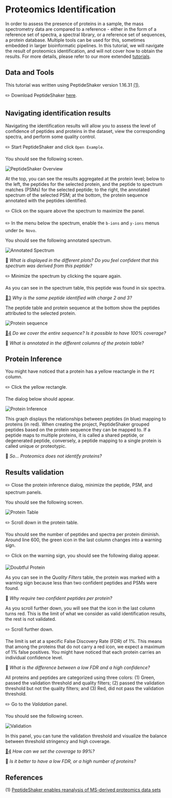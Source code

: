 # Proteomics Identification

In order to assess the presence of proteins in a sample, the mass spectrometry data are compared to a reference - either in the form of a reference set of spectra, a spectral library, or a reference set of sequences, a protein database. Multiple tools can be used for this, sometimes embedded in larger bioinformatic pipelines. In this tutorial, we will navigate the result of proteomics identification, and will not cover how to obtain the results. For more details, please refer to our more extended [tutorials](https://compomics.com/bioinformatics-for-proteomics).


## Data and Tools

This tutorial was written using PeptideShaker version 1.16.31 [(1)](#references).

:pencil2: Download PeptideShaker [here](http://compomics.github.io/projects/peptide-shaker.html).


## Navigating identification results

Navigating the identification results will allow you to assess the level of confidence of peptides and proteins in the dataset, view the corresponding spectra, and perform some quality control. 

:pencil2: Start PeptideShaker and click `Open Example`.

You should see the following screen.

![PeptideShaker Overview](images/PS_overview.png?raw=true "PeptideShaker Overview")

At the top, you can see the results aggregated at the protein level; below to the left, the peptides for the selected protein, and the peptide to spectrum matches (PSMs) for the selected peptide; to the right, the annotated spectrum of the selected PSM; at the bottom, the protein sequence annotated with the peptides identified.

:pencil2: Click on the square above the spectrum to maximize the panel.

:pencil2: In the menu below the spectrum, enable the `b-ions` and `y-ions` menus under `De Novo`.

You should see the following annotated spectrum.

![Annotated Spectrum](images/spectrum.png?raw=true "Annotated Spectrum")

:speech_balloon: _What is displayed in the different plots? Do you feel confident that this spectrum was derived from this peptide?_

:pencil2: Minimize the spectrum by clicking the square again.

As you can see in the spectrum table, this peptide was found in six spectra.

[:thought_balloon:3](../Answers.md#thought_balloon3) _Why is the same peptide identified with charge 2 and 3?_

The peptide table and protein sequence at the bottom show the peptides attributed to the selected protein.

![Protein sequence](images/sequence_coverage.png?raw=true "Protein Sequence")

[:thought_balloon:4](../Answers.md#thought_balloon4) _Do we cover the entire sequence? Is it possible to have 100% coverage?_

:speech_balloon: _What is annotated in the different columns of the protein table?_


## Protein Inference

You might have noticed that a protein has a yellow reactangle in the `PI` column.

:pencil2: Click the yellow rectangle.

The dialog below should appear.

![Protein Inference](images/PI_graph.png?raw=true "Protein Inference")

This graph displays the relationships between peptides (in blue) mapping to proteins (in red). When creating the project, PeptideShaker grouped peptides based on the protein sequence they can be mapped to. If a peptide maps to multiple proteins, it is called a shared peptide, or degenerated peptide, conversely, a peptide mapping to a single protein is called unique or proteotypic.

:speech_balloon: _So... Proteomics does not identify proteins?_


## Results validation

:pencil2: Close the protein inference dialog, minimize the peptide, PSM, and spectrum panels. 

You should see the following screen.

![Protein Table](images/proteins.png?raw=true "Protein Table")

:pencil2: Scroll down in the protein table.

You should see the number of peptides and spectra per protein diminish. Around line 600, the green icon in the last column changes into a warning sign.

:pencil2: Click on the warning sign, you should see the following dialog appear.

![Doubtful Protein](images/doubtful.png?raw=true "Doubtful Protein")

As you can see in the _Quality Filters_ table, the protein was marked with a warning sign because less than two confident peptides and PSMs were found. 

:speech_balloon: _Why require two confident peptides per protein?_

As you scroll further down, you will see that the icon in the last column turns red. This is the limit of what we consider as valid identification results, the rest is not validated.

:pencil2: Scroll further down.

The limit is set at a specific False Discovery Rate (FDR) of 1%. This means that among the proteins that do not carry a red icon, we expect a maximum of 1% false positives. You might have noticed that each protein carries an individual confidence level.

:speech_balloon: _What is the difference between a low FDR and a high confidence?_

All proteins and peptides are categorized using three colors: (1) Green, passed the validation threshold and quality filters; (2) passed the validation threshold but not the quality filters; and (3) Red, did not pass the validation threshold.

:pencil2: Go to the _Validation_ panel.

You should see the following screen.

![Validation](images/validation.png?raw=true "Validation")

In this panel, you can tune the validation threshold and visualize the balance between threshold stringency and high coverage.

[:thought_balloon:4](../Answers.md#thought_balloon4) _How can we set the coverage to 99%?_

:speech_balloon: _Is it better to have a low FDR, or a high number of proteins?_


## References

(1) [PeptideShaker enables reanalysis of MS-derived proteomics data sets](https://www.ncbi.nlm.nih.gov/pubmed/25574629)


